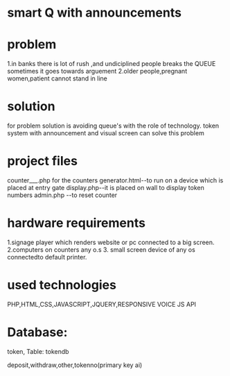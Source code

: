 # smart Q with announcements
# problem
 1.in banks there is lot of rush ,and undiciplined people breaks the  QUEUE sometimes it goes towards arguement
 2.older people,pregnant women,patient cannot stand in line
 # solution
 for problem solution is avoiding queue's with the role of technology.
 token system with announcement and visual screen can solve this problem
 # project files
 counter___.php for the counters
 generator.html--to run on a device which is placed at entry gate
 display.php--it is placed on wall to display token numbers
 admin.php --to reset counter
 # hardware requirements
 1.signage player which renders website or pc connected to a big screen.
 2.computers on counters any o.s
 3. small screen device of any os connectedto default printer.
 # used technologies
 PHP,HTML,CSS,JAVASCRIPT,JQUERY,RESPONSIVE VOICE JS API

# Database: 
token, 
Table: tokendb

deposit,withdraw,other,tokenno(primary key ai)
